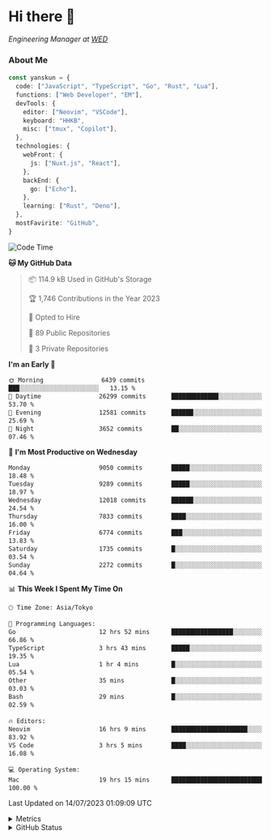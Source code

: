 # Hi there&nbsp;:wave:

<!-- ![Alt text](https://spotify-recently-played-readme.vercel.app/api?user=31kynbuubkiu3r4qh4hjuaglhfay) -->

_Engineering Manager at [WED](https://github.com/wedinc)_

### About Me

```ts
const yanskun = {
  code: ["JavaScript", "TypeScript", "Go", "Rust", "Lua"],
  functions: ["Web Developer", "EM"],
  devTools: {
    editor: ["Neovim", "VSCode"],
    keyboard: "HHKB",
    misc: ["tmux", "Copilot"],
  },
  technologies: {
    webFront: {
      js: ["Nuxt.js", "React"],
    },
    backEnd: {
      go: ["Echo"],
    },
    learning: ["Rust", "Deno"],
  },
  mostFavirite: "GitHub",
}
```

<!--START_SECTION:waka-->
![Code Time](http://img.shields.io/badge/Code%20Time-374%20hrs%2055%20mins-blue)

**🐱 My GitHub Data** 

> 📦 114.9 kB Used in GitHub's Storage 
 > 
> 🏆 1,746 Contributions in the Year 2023
 > 
> 💼 Opted to Hire
 > 
> 📜 89 Public Repositories 
 > 
> 🔑 3 Private Repositories 
 > 
**I'm an Early 🐤** 

```text
🌞 Morning                6439 commits        ███░░░░░░░░░░░░░░░░░░░░░░   13.15 % 
🌆 Daytime                26299 commits       █████████████░░░░░░░░░░░░   53.70 % 
🌃 Evening                12581 commits       ██████░░░░░░░░░░░░░░░░░░░   25.69 % 
🌙 Night                  3652 commits        ██░░░░░░░░░░░░░░░░░░░░░░░   07.46 % 
```
📅 **I'm Most Productive on Wednesday** 

```text
Monday                   9050 commits        █████░░░░░░░░░░░░░░░░░░░░   18.48 % 
Tuesday                  9289 commits        █████░░░░░░░░░░░░░░░░░░░░   18.97 % 
Wednesday                12018 commits       ██████░░░░░░░░░░░░░░░░░░░   24.54 % 
Thursday                 7833 commits        ████░░░░░░░░░░░░░░░░░░░░░   16.00 % 
Friday                   6774 commits        ███░░░░░░░░░░░░░░░░░░░░░░   13.83 % 
Saturday                 1735 commits        █░░░░░░░░░░░░░░░░░░░░░░░░   03.54 % 
Sunday                   2272 commits        █░░░░░░░░░░░░░░░░░░░░░░░░   04.64 % 
```


📊 **This Week I Spent My Time On** 

```text
🕑︎ Time Zone: Asia/Tokyo

💬 Programming Languages: 
Go                       12 hrs 52 mins      █████████████████░░░░░░░░   66.86 % 
TypeScript               3 hrs 43 mins       █████░░░░░░░░░░░░░░░░░░░░   19.35 % 
Lua                      1 hr 4 mins         █░░░░░░░░░░░░░░░░░░░░░░░░   05.54 % 
Other                    35 mins             █░░░░░░░░░░░░░░░░░░░░░░░░   03.03 % 
Bash                     29 mins             █░░░░░░░░░░░░░░░░░░░░░░░░   02.59 % 

🔥 Editors: 
Neovim                   16 hrs 9 mins       █████████████████████░░░░   83.92 % 
VS Code                  3 hrs 5 mins        ████░░░░░░░░░░░░░░░░░░░░░   16.08 % 

💻 Operating System: 
Mac                      19 hrs 15 mins      █████████████████████████   100.00 % 
```


 Last Updated on 14/07/2023 01:09:09 UTC
<!--END_SECTION:waka-->

<details>
  <summary>Metrics</summary>
  <img src="https://github.com/yanskun/yanskun/blob/main/github-metrics.svg" alt="Metrics">
</details>

<details>
  <summary>GitHub Status</summary>
  <picture>
    <source media="(prefers-color-scheme: dark)" srcset="https://raw.githubusercontent.com/yanskun/yanskun/master/profile-summary-card-output/nord_dark/0-profile-details.svg">
   <img src="https://raw.githubusercontent.com/yanskun/yanskun/master/profile-summary-card-output/default/0-profile-details.svg">
  </picture>
  <br>
  <picture>
    <source media="(prefers-color-scheme: dark)" srcset="https://raw.githubusercontent.com/yanskun/yanskun/master/profile-summary-card-output/nord_dark/1-repos-per-language.svg">
   <img src="https://raw.githubusercontent.com/yanskun/yanskun/master/profile-summary-card-output/default/1-repos-per-language.svg">
  </picture>
  <picture>
    <source media="(prefers-color-scheme: dark)" srcset="https://raw.githubusercontent.com/yanskun/yanskun/master/profile-summary-card-output/nord_dark/2-most-commit-language.svg">
   <img src="https://raw.githubusercontent.com/yanskun/yanskun/master/profile-summary-card-output/default/2-most-commit-language.svg">
  </picture>
  <br>
  <picture>
    <source media="(prefers-color-scheme: dark)" srcset="https://raw.githubusercontent.com/yanskun/yanskun/master/profile-summary-card-output/nord_dark/3-stats.svg">
   <img src="https://raw.githubusercontent.com/yanskun/yanskun/master/profile-summary-card-output/default/3-stats.svg">
  </picture>
  <picture>
    <source media="(prefers-color-scheme: dark)" srcset="https://raw.githubusercontent.com/yanskun/yanskun/master/profile-summary-card-output/nord_dark/4-productive-time.svg">
   <img src="https://raw.githubusercontent.com/yanskun/yanskun/master/profile-summary-card-output/default/4-productive-time.svg">
  </picture>
</details>
